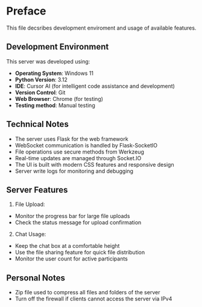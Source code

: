 # Preface

This file decsribes development enviroment and usage of available features.

## Development Environment

This server was developed using:

- **Operating System**: Windows 11
- **Python Version**: 3.12
- **IDE**: Cursor AI (for intelligent code assistance and development)
- **Version Control**: Git
- **Web Browser**: Chrome (for testing)
- **Testing method**: Manual testing

## Technical Notes

- The server uses Flask for the web framework
- WebSocket communication is handled by Flask-SocketIO
- File operations use secure methods from Werkzeug
- Real-time updates are managed through Socket.IO
- The UI is built with modern CSS features and responsive design
- Server write logs for monitoring and debugging

## Server Features

1. File Upload:

- Monitor the progress bar for large file uploads
- Check the status message for upload confirmation

2. Chat Usage:

- Keep the chat box at a comfortable height
- Use the file sharing feature for quick file distribution
- Monitor the user count for active participants

## Personal Notes
- Zip file used to compress all files and folders of the server
- Turn off the firewall if clients cannot access the server via IPv4